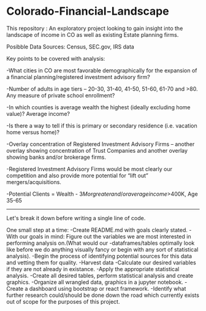 # Colorado-Financial-Landscape
This repository : An exploratory project looking to gain insight into the landscape of income in CO as well as existing Estate planning firms.


Posibble Data Sources: Census, SEC.gov, IRS data

Key points to be covered with analysis:

-What cities in CO are most favorable demographically for the expansion of a financial planning/registered investment advisory firm?

-Number of adults in age tiers – 20-30, 31-40, 41-50, 51-60, 61-70 and >80.  Any measure of private school enrollment?

-In which counties is average wealth the highest (ideally excluding home value)?  Average income?

-Is there a way to tell if this is primary or secondary residence (i.e. vacation home versus home)?

-Overlay concentration of Registered Investment Advisory Firms – another overlay showing concentration of Trust Companies and another overlay showing banks and/or brokerage firms.


-Registered Investment Advisory Firms would be most clearly our competition and also provide more potential for “lift out” mergers/acquisitions.

-Potential Clients = Wealth - $3M or greater and/or average income >$400K, Age 35-65


______________________________________________________________________________________________________________________________


Let's break it down before writing a single line of code. 

One small step at a time:
-Create README.md with goals clearly stated.
-With our goals in mind: Figure out the variables we are most interested in performing analysis on.(What would our -dataframes/tables optimally look like before we do anything visually fancy or begin with any sort of statistical analysis). 
-Begin the process of identifying potential sources for this data and vetting them for quality. 
-Harvest data 
-Calculate our desired variables if they are not already in existance. 
-Apply the appropriate statistical analysis. 
-Create all desired tables, perform statistical analysis and create graphics.
-Organize all wrangled data, graphics in a jupyter notebook. 
-Create a dashboard using bootstrap or react framework. 
-Identify what further research could/should be done down the road which currently exists out of scope for the purposes of this project. 





